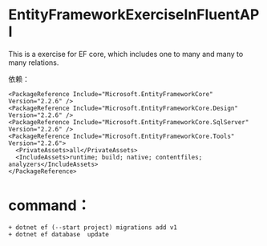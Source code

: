 # EntityFrameworkExerciseInFluentAPI
This is a exercise for EF core, which includes one to many and many to many relations.

依赖：
 
    <PackageReference Include="Microsoft.EntityFrameworkCore" Version="2.2.6" />
    <PackageReference Include="Microsoft.EntityFrameworkCore.Design" Version="2.2.6" />
    <PackageReference Include="Microsoft.EntityFrameworkCore.SqlServer" Version="2.2.6" />
    <PackageReference Include="Microsoft.EntityFrameworkCore.Tools" Version="2.2.6">
      <PrivateAssets>all</PrivateAssets>
      <IncludeAssets>runtime; build; native; contentfiles; analyzers</IncludeAssets>
    </PackageReference>

  # command：
    + dotnet ef (--start project) migrations add v1
    + dotnet ef database  update
